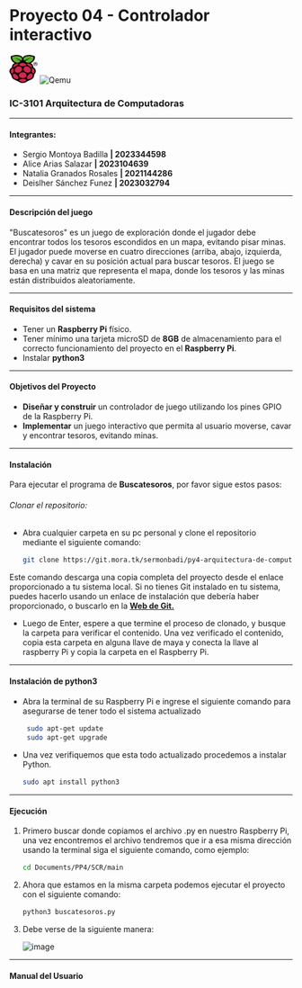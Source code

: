 
# Proyecto 04 - Controlador interactivo
<img src=RaspberryPi.png alt="Raspberry Pi" width="50" height="50"> <img src=QEMU.png alt="Qemu" width="110" height="100">
### IC-3101 Arquitectura de Computadoras
------------

#### Integrantes: 
- Sergio Montoya Badilla **| 2023344598** 
- Alice Arias Salazar **| 2023104639**
- Natalia Granados Rosales **| 2021144286**
- Deislher Sánchez Funez **| 2023032794**

------------
#### Descripción del juego

"Buscatesoros" es un juego de exploración donde el jugador debe encontrar todos los tesoros escondidos en un mapa, evitando pisar minas. El jugador puede moverse en cuatro direcciones (arriba, abajo, izquierda, derecha) y cavar en su posición actual para buscar tesoros. El juego se basa en una matriz que representa el mapa, donde los tesoros y las minas están distribuidos aleatoriamente.

------------

#### Requisitos del sistema

- Tener un **Raspberry Pi** físico.
- Tener mínimo una tarjeta microSD de **8GB** de almacenamiento para el correcto funcionamiento del proyecto en el **Raspberry Pi**.
- Instalar **python3**
------------
#### Objetivos del Proyecto
- **Diseñar y construir** un controlador de juego utilizando los pines GPIO de la Raspberry Pi.
- **Implementar** un juego interactivo que permita al usuario moverse, cavar y encontrar tesoros, evitando minas.

------------
#### Instalación
Para ejecutar el programa de **Buscatesoros**, por favor sigue estos pasos:
###### Clonar el repositorio:

- Abra cualquier carpeta en su pc personal y clone el repositorio mediante el siguiente comando:

   ```bash
   git clone https://git.mora.tk/sermonbadi/py4-arquitectura-de-computadores.git

Este comando descarga una copia completa del proyecto desde el enlace proporcionado a tu sistema local. Si no tienes Git instalado en tu sistema, puedes hacerlo usando un enlace de instalación que debería haber proporcionado, o buscarlo en la **[Web de Git.](https://git-scm.com/book/en/v2/Getting-Started-Installing-Git)**

- Luego de Enter, espere a que termine el proceso de clonado, y busque la carpeta para verificar el contenido. Una vez verificado el contenido, copia esta carpeta en alguna llave de maya y conecta la llave al raspberry Pi y copia la carpeta en el Raspberry Pi.
------------
#### Instalación de python3

- Abra la terminal de su Raspberry Pi e ingrese el siguiente comando para asegurarse de tener todo el sistema actualizado
   ```bash
  	sudo apt-get update
	sudo apt-get upgrade

- Una vez verifiquemos que esta todo actualizado procedemos a instalar Python.
  	 ```bash
  	sudo apt install python3


------------

#### Ejecución
1. Primero buscar donde copiamos el archivo .py en nuestro Raspberry Pi, una vez encontremos el archivo tendremos que ir a esa misma dirección usando la terminal siga el siguiente comando, como ejemplo:
    ```bash
	cd Documents/PP4/SCR/main
2. Ahora que estamos en la misma carpeta podemos ejecutar el proyecto con el siguiente comando:
    ```bash
	python3 buscatesoros.py
3. Debe verse de la siguiente manera:
   
   ![image](https://github.com/user-attachments/assets/bba31b8f-26c9-4138-8138-e6d22eea405f)


------------
#### Manual del Usuario
